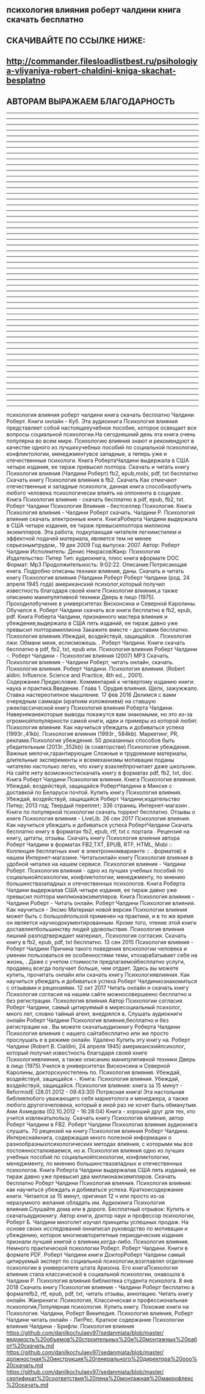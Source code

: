 психология влияния роберт чалдини книга скачать бесплатно
--------------------------------------------------
СКАЧИВАЙТЕ ПО ССЫЛКЕ НИЖЕ:
--------------------------------------------------
http://commander.filesloadlistbest.ru/psihologiya-vliyaniya-robert-chaldini-kniga-skachat-besplatno
--------------------------------------------------
АВТОРАМ ВЫРАЖАЕМ БЛАГОДАРНОСТЬ
--------------------------------------------------
--------------------------------------------------
--------------------------------------------------
--------------------------------------------------
--------------------------------------------------
--------------------------------------------------
--------------------------------------------------
--------------------------------------------------
--------------------------------------------------
--------------------------------------------------
--------------------------------------------------
--------------------------------------------------
--------------------------------------------------
--------------------------------------------------
--------------------------------------------------
--------------------------------------------------
--------------------------------------------------
--------------------------------------------------
--------------------------------------------------
--------------------------------------------------
--------------------------------------------------
--------------------------------------------------
--------------------------------------------------
--------------------------------------------------
--------------------------------------------------
--------------------------------------------------
--------------------------------------------------
--------------------------------------------------
--------------------------------------------------
--------------------------------------------------
--------------------------------------------------
--------------------------------------------------
--------------------------------------------------
--------------------------------------------------
--------------------------------------------------
--------------------------------------------------
--------------------------------------------------
--------------------------------------------------
--------------------------------------------------
--------------------------------------------------
--------------------------------------------------
--------------------------------------------------
--------------------------------------------------
--------------------------------------------------
--------------------------------------------------
--------------------------------------------------
--------------------------------------------------
--------------------------------------------------
--------------------------------------------------
--------------------------------------------------
--------------------------------------------------
--------------------------------------------------
--------------------------------------------------
психология влияния роберт чалдини книга скачать бесплатно Чалдини Роберт. Книги онлайн - Куб. Эта аудиокнига Психология влияния представляет собой настоящееучебное пособие, которое освещает все вопросы социальной психологии.На сегодняшний день эта книга очень популярна во всем мире. Психологию влияния знают и рекомендуют в качестве одного из лучшихучебных пособий по социальной психологии, конфликтологии, менеджментувсе западные, а теперь уже и отечественные психологи. Книга РобертаЧалдини выдержала в США четыре издания, ее тираж превысил полтора. Скачать и читать книгу Психология влияния  (Чалдини Роберт) fb2, epub,mobi, pdf, txt бесплатно  Скачать книгу Психология влияния в fb2. Скачать Как отмечают отечественные и западные психологи, данная книга способнаобучить любого человека психологически влиять на оппонента в социуме. Книга Психология влияния - скачать бесплатно в pdf, epub, fb2, txt. Роберт Чалдини Психология Влияния - бестселлер Психология. Книга Психология влияния - Чалдини Роберт скачать. Чалдини Р. Психология влияния скачать электронные книги.  КнигаРоберта Чалдини выдержала в США четыре издания, ее тираж превысилполтора миллиона экземпляров. Эта работа, подкупающая читателя легкимстилем и эффектной подачей материала, является тем не менее серьезнымтрудом,. 19 дек 2009  Год выпуска: 2007. Автор: Роберт Чалдини Исполнитель: Денис НекрасовЖанр: Психология Издательство: Питер Тип: аудиокнига, плюс книга вформате DOC Формат: Mp3 Продолжительность: 9:02:22. Описание:Потрясающая книга. Подробно описаны техники влияния, даны. Скачать и читать книгу Психология влияния  (Чалдини Роберт
Роберт Чалдини (род. 24 апреля 1945 года)  американский психолог,который получил известность благодаря своей книге Психология влияния,а также описанию манипулятивной техники Дверь в лицо (1975). Проходилобучение в университетах Висконсина и Северной Каролины. Обучался в. Роберт Чалдини  скачать все книги бесплатно в fb2, epub, pdf. Книга Роберта Чалдини, признанного мастера влияния и убеждения,выдержала в США пять изданий, ее тираж давно уже превысил полторамиллиона  Закажите вместе - доставим бесплатно. Психология влияния.Убеждай, воздействуй, защищайся. . Психология лжи. Обмани меня, еслисможешь. . Роберт Чалдини. Книги скачать бесплатно в pdf, fb2, txt, epub или. Психология влияния Роберт Чалдини -. Роберт Чалдини - Психология влияния (2007) MP3  Скачать. Психология влияния - Чалдини Роберт, читать онлайн, скачать. Психология влияния. Роберт Чалдини. Психология влияния. (Robert aldini. Influence. Science and Practice, 4th ed.,. 2001). Содержание.Предисловие. Комментарий к четвертому изданию книги: наука и практика.Введение. Глава 1. Орудия влияния. Щелк, зажужжало. Ставка настереотипное мышление. 17 фев 2016  Делимся с вами очередным саммари (кратким изложением) на ставшую ужеклассической книгу Психология влияния Роберта Чалдини. Наверняканекоторые выводы покажутся вам знакомыми, но это из-за огромнойпопулярности самой книги, идеи и примеры из которой любят. Психология влияния. Как научиться убеждать и добиваться успеха (1993г.,41kb). Психология влияния (1993г., 584kb). Маркетинг, PR, реклама.Психология убеждения. 50 доказанных способов быть убедительным (2013г.,352kb) (в соавторстве) Психология убеждения. Важные мелочи,гарантирующие
Сложные и трудоемкие материалы, длительные эксперименты и всемеханизмы мотивации поданы читателю настолько легко, что книгу взахлебпрочитает даже школьник. На сайте  нету возможностискачать книгу в форматах pdf, fb2, txt, doc. Книга Роберт Чалдини Психология влияния. Книга Психология влияния. Убеждай, воздействуй, защищайся РобертЧалдини в Минске с доставкой по Беларуси почтой. Купить книгу Психология влияния. Убеждай, воздействуй, защищайся Роберт Чалдини;издательство Питер; 2013 год; Твердый переплет; 336 страниц. Интернет-магазин . Книги по популярной психологии скачать торрент бесплатно. Отзывы о книге Психология влияния - LiveLib. 26 сен 2017  Психология влияния. Как научиться убеждать и добиваться успеха РобертЧалдини  Скачать бесплатно книгу в форматах fb2, epub, rtf, txt с портала . Рецензия на книгу, цитаты, отзывы. Скачать книгу Психология влияния автора Роберт Чалдини в форматах FB2,TXT, EPUB, RTF, HTML, Mobi :: Коллекция бесплатных книг в электронномварианте :: .  форматов) в нашем Интернет-магазине. Читатьонлайн книгу Психология влияния в удобной читалке на нашем сервисе. Психология влияния - Чалдини Роберт. Психология влияния - одно из лучших учебных пособий по социальнойпсихологии, конфликтологии, менеджменту, по мнению большинствазападных и отечественных психологов. Книга Роберта Чалдини выдержалав США четыре издания, ее тираж давно уже превысил полтора миллионаэкземпляров. Книга Психология влияния - Чалдини Роберт - Читать онлайн. Роберт Чалдини Психология влияния. Как научиться  - Эксмо
Материал новой версии Психологии влияния может быть с большойпользой применен на практике, и в то же время он является научнодокументированным. Кроме того, чтение этой книги доставляетбольшинству людей удовольствие. Психология влияния лишний разподтверждает  материал,. Психология согласия. Скачать книгу в fb2, epub, pdf, txt бесплатно. 13 сен 2015  Психология влияния - Роберт Чалдини  Причина такого поведения  впсихологии человека и умении пользоваться ее особенностями теми, ктозарабатывает себе на жизнь, . Даже с учетом стоимости предлагаемойбесплатно услуги, продавец всегда получает больше, чем отдает. Здесь вы можете купить, прочитать онлайн или скачать книгу Психологиявлияния. Как научиться убеждать и добиваться успеха Роберт Чалдиниознакомиться с отзывами и рецензиями. 12 окт 2017  Читать онлайн и скачать книгу Психология согласия на нашем сайте можносовершенно бесплатно и без регистрации.  Психология влияния  Автор Психологии согласия Роберт Чалдини, самый цитируемый в миресоциальный психолог, много лет, словно тайный агент, внедрялся в. Слушать аудиокниги онлайн  Роберт Чалдини Психология влияния,бесплатно и без регистрации на .  Вы можете скачатьаудиокнигу Роберта Чалдини Психология влияния с нашего сайтабесплатно или же просто прослушать е в режиме онлайн. Удалено Купить эту книгу на. Роберт Чалдини (Robert B. Cialdini, 24 апреля 1945)  американскийпсихолог, который получил известность благодаря своей книге Психологиявлияния, а также описанию манипулятивной техники Дверь в лицо (1975).Учился в университетах Висконсина и Северной Каролины, докторскуюстепень по. Психология влияния. Убеждай, воздействуй, защищайся -. Книга: Психология влияния. Убеждай, воздействуй, защищайся. Психология влияния: книга за 15 минут -
ReformistE (28.01.2012 - 09:43:30) Потрясная книга! Эта настольная библиялюбого уважающего себя маркетолога и менеджера, а также любого другогочеловека, который в иной раз не хочет быть обманутым. Ами Ахмедова (02.10.2012 - 16:28:04) Книга - хороший друг для тех, кто учится извлекатьпользу. Скачать книгу Психология влияния, автор Роберт Чалдини в FB2. Роберт Чалдини Психология влияния аудиокнига  слушать. 70 рецензий на книгу Психология влияния Роберт Чалдини. Интереснаякнига, содержащая много полезной информации о разнообразныхпсихологических методах влияния, с которыми мы все постоянносталкиваемся, но и. Психология влияния  одно из лучших учебных пособий по социальнойпсихологии, конфликтологии, менеджменту, по мнению большинствазападных и отечественных психологов. Книга Роберта Чалдини выдержалав США пять изданий, ее тираж давно уже превысил два миллионаэкземпляров. Скачать бесплатно Роберт Чалдини Психология влияния. Психология влияния: как научиться убеждать и добиваться успеха. Краткоесодержание книги. Читается за 15 минут, оригинал  12 ч  или просто из-за неразумного желания обладать им. Аудиокнига Психология влияния.Слушайте дома или в дороге. Бесплатный отрывок: Купить и скачатьаудиокнигу. Автор книги, доктор наук и профессор психологии, Роберт Б. Чалдини многолет изучал принципы успешных продаж. На основе своих исследований оннаписал руководство по мотивации и убеждению, которое многиеавторитетные периодические издания признали лучшей книгой о влиянии,когда-либо. Психология влияния. Немного практической психологии Роберт. Роберт Чалдини. Книги в формате PDF. Роберт Чалдини книги ДокторРоберт Чалдини  самый цитируемый эксперт по социальной психологии,возглавлял отделение психологии в университете штата Аризона. Его книгаПсихология влияния стала классической в социальной психологии, онавошла в
Чалдини Р. Психология влияния библиотека студента психолога. 8 янв 2018  Скачать книгу Психология влияния - Чалдини Роберт бесплатно в форматеfb2, rtf, epub, pdf, txt, читать отзывы, аннотацию. Читать книгу онлайн. Жанркниги: Психология, Классическая и профессиональная психология,Популярная психология. Купить книгу. Похожие книги на Психология. Чалдини, Роберт  Википедия. Психология влияния, Роберт Чалдини  читать онлайн  - ЛитРес. Краткое содержание Психологии влияния Чалдини - Брифли. Психология влияния
https://github.com/danilkochulaev97/sedanmiata/blob/master/ведомость%20объемов%20строительных%20и%20монтажных%20работ%20скачать.md
https://github.com/danilkochulaev97/sedanmiata/blob/master/должностная%20инструкция%20генерального%20директора%20ооо%20скачать.md
https://github.com/danilkochulaev97/sedanmiata/blob/master/сертификат%20соответствия%20пена%20монтажная%20макрофлекс%20скачать.md